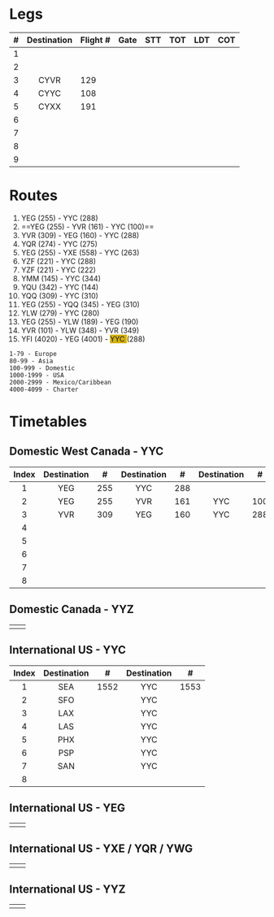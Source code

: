 # Legs

| #   | Destination | Flight # | Gate | STT | TOT | LDT | COT |
| --- | :---------: | -------- | :--: | --- | --- | --- | --- |
| 1   |             |          |      |     |     |     |     |
| 2   |             |          |      |     |     |     |     |
| 3   |    CYVR     | 129      |      |     |     |     |     |
| 4   |    CYYC     | 108      |      |     |     |     |     |
| 5   |    CYXX     | 191      |      |     |     |     |     |
| 6   |             |          |      |     |     |     |     |
| 7   |             |          |      |     |     |     |     |
| 8   |             |          |      |     |     |     |     |
| 9   |             |          |      |     |     |     |     |


# Routes

1. YEG (255) - YYC (288)
2. ==YEG (255) - YVR (161) - YYC (100)==
3. YVR (309) - YEG (160) - YYC (288)
4. YQR (274) - YYC (275)
5. YEG (255) - YXE (558) - YYC (263)
6. YZF (221) - YYC (288)
7. YZF (221) - YYC (222)
8. YMM (145) - YYC (344)
9. YQU (342) - YYC (144)
10. YQQ (309) - YYC (310) 
11. YEG (255) - YQQ (345) - YEG (310)
12. YLW (279) - YYC (280)
13. YEG (255) - YLW (189) - YEG (190) 
14. YVR (101) - YLW (348) - YVR (349)
15. YFI (4020) - YEG (4001) - <span style="background:#d4b106">YYC </span>(288)


``` ad-note
1-79 - Europe
80-99 - Asia
100-999 - Domestic
1000-1999 - USA
2000-2999 - Mexico/Caribbean
4000-4099 - Charter
```

# Timetables
## Domestic West Canada - YYC

| Index | Destination | #   | Destination | #   | Destination | #   | Destination | #   | Destination | #   |
|:-----:|:-----------:| --- |:-----------:| --- |:-----------:| --- | ----------- | --- | ----------- | --- |
|   1   |     YEG     | 255 |     YYC     | 288 |             |     |             |     |             |     |
|   2   |     YEG     | 255 |     YVR     | 161 |     YYC     | 100 |             |     |             |     |
|   3   |     YVR     | 309 |     YEG     | 160 |     YYC     | 288 |             |     |             |     |
|   4   |             |     |             |     |             |     |             |     |             |     |
|   5   |             |     |             |     |             |     |             |     |             |     |
|   6   |             |     |             |     |             |     |             |     |             |     |
|   7   |             |     |             |     |             |     |             |     |             |     |
|   8   |             |     |             |     |             |     |             |     |             |     |

## Domestic Canada - YYZ


|     |     |
| --- | --- |
|     |     |


## International US - YYC

| Index | Destination | #    | Destination | #    |
| :---: | :---------: | ---- | :---------: | ---- |
|   1   |     SEA     | 1552 |     YYC     | 1553 |
|   2   |     SFO     |      |     YYC     |      |
|   3   |     LAX     |      |     YYC     |      |
|   4   |     LAS     |      |     YYC     |      |
|   5   |     PHX     |      |     YYC     |      |
|   6   |     PSP     |      |     YYC     |      |
|   7   |     SAN     |      |     YYC     |      |
|   8   |             |      |             |      |
## International US - YEG 


|     |     |
| --- | --- |
|     |     |

## International US - YXE / YQR / YWG


|     |     |
| --- | --- |
|     |     |

## International US - YYZ


|     |     |
| --- | --- |
|     |     |
